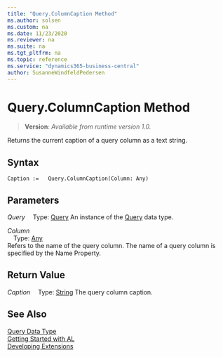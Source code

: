 ```yaml
---
title: "Query.ColumnCaption Method"
ms.author: solsen
ms.custom: na
ms.date: 11/23/2020
ms.reviewer: na
ms.suite: na
ms.tgt_pltfrm: na
ms.topic: reference
ms.service: "dynamics365-business-central"
author: SusanneWindfeldPedersen
---
```

[//]: # (START>DO_NOT_EDIT)
[//]: # (IMPORTANT:Do not edit any of the content between here and the END>DO_NOT_EDIT.)
[//]: # (Any modifications should be made in the .xml files in the ModernDev repo.)
# Query.ColumnCaption Method
> **Version**: _Available from runtime version 1.0._

Returns the current caption of a query column as a text string.


## Syntax
```
Caption :=   Query.ColumnCaption(Column: Any)
```
## Parameters
*Query*
&emsp;Type: [Query](query-data-type.md)
An instance of the [Query](query-data-type.md) data type.

*Column*  
&emsp;Type: [Any](../any/any-data-type.md)  
Refers to the name of the query column. The name of a query column is specified by the Name Property.  


## Return Value
*Caption*
&emsp;Type: [String](../string/string-data-type.md)
The query column caption.


[//]: # (IMPORTANT: END>DO_NOT_EDIT)
## See Also
[Query Data Type](query-data-type.md)  
[Getting Started with AL](../../devenv-get-started.md)  
[Developing Extensions](../../devenv-dev-overview.md)